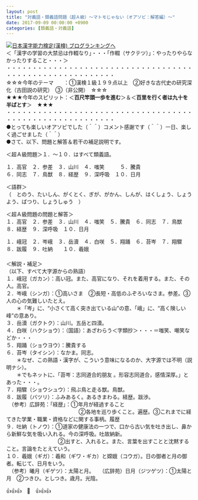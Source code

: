 ```yaml
---
layout: post
title: "対義語・類義語問題（超Ａ級）～マトモじゃない（オアソビ：解答編）～"
date: 2017-09-09 00:00:00 +0900
categories: [類義語・対義語]
---
```


[![](/syuusyuu9701/assets/images/対義語・類義語問題（超ａ級）～マトモじゃない（オアソビ：解答編）～-br_c_3028_1.gif)](http://blog.with2.net/link.php?1659096:3028 "日本漢字能力検定(漢検) ブログランキングへ")[日本漢字能力検定(漢検) ブログランキングへ](http://blog.with2.net/link.php?1659096:3028)  
＜「漢字の学習の大禁忌は作輟なり」・・・「作輟（サクテツ）」：やったりやらなかったりすること・・・＞  
・・・・・・・・・・・・・・・・・・・・・・・・・・・・・・・・・・・・・・・・・・・・・・・・・・・・・・・・・  
☆☆☆今年のテーマ　　：①漢検１級１９９点以上　②好きな古代史の研究深化（古田説の研究）　③（非公開）　☆☆☆　　  
★★★今年のスピリット：＜**百尺竿頭一歩を進む**＞＆＜**百里を行く者は九十を半ばとす**＞　★★★  
・・・・・・・・・・・・・・・・・・・・・・・・・・・・・・・・・・・・・・・・・・・・・・・・・・・・・・・・・  
●とっても楽しいオアソビでした（＾＾）コメント感謝です（＾＾）一日、楽しく過ごせました（＾＾）  
●さて、以下、問題と解答＆若干の補足説明です。  
  
＜超Ａ級問題＞１．～１０．はすべて類義語。  
  
１．高官　２．参差　３．山川　４．嗤笑　　　５．騰貴　  
６．同志　７．鳥獣　８．経歴　９．深呼吸　１０．日月  
  
＜語群＞  
（　とのう、たいしん、がくとく、ぎが、がかん、しんが、はくしょう、しょうよう、ばつり、しょうしゅう　）  
  
＜超Ａ級問題の問題と解答＞  
１．高官　２．参差　３．山川　４．嗤笑　５．騰貴　６．同志　７．鳥獣　８．経歴　９．深呼吸　１０．日月  
  
１．峨冠　２．岑峨　３．岳瀆　４．白咲　５．翔踊　６．苔岑　７．翔驟　８．跋履　９．吐納　　１０．羲娥  
　  
＜解説・補足＞  
（以下、すべて大字源からの熟語）  
１．峨冠（ガカン）：高い冠。また、高官になり、それを着用する。また、その人。高官。  
２．岑峨（シンガ）：①高いさま　②長短・高低のふぞろいなさま。参差。③人の心の気難しいたとえ。  
　　＊「岑」に、“小さくて高く突き出ている山”の意、「峨」に、“高く険しい峰”の意あり。  
３．岳瀆（ガクトク）：山川。五岳と四瀆。  
４．白咲（ハクショウ）：（国語）：あざわらう＜字類抄＞・・・＝嗤笑、嘲笑などか・・・　  
５．翔踊（ショウヨウ）：騰貴する  
６．苔岑（タイシン）：なかま。同志。　  
　　＊なぜ、この熟語・漢字が、こういう意味になるのか、大字源では不明（説明ナシ）。  
　　＊でもネットに、「苔岑：志同道合的朋友 。形容志同道合，感情深厚。」とあった・・・。  
７．翔驟（ショウシュウ）：飛ぶ鳥と走る獣。鳥獣。  
８．跋履（バツリ）：ふみあるく。あるきまわる。経歴。跋渉。  
　（参考）広辞苑：「経歴」：①年月が経過すること　  
　　　　　　　　　　　　　　②各地を巡り歩くこと。遍歴。③これまでに経てきた学業・職業・資格などに関する事柄。履歴  
９．吐納（トノウ）：①道家の健康法の一つで、口から古い気を吐き出し、鼻から新鮮な気を吸い入れる。今の深呼吸。吐故納新。　  
　　　　　　　　　　②出すと、入れると。また、言葉を出すことと沈黙すること。言論をたとえていう。  
１０．羲娥（ギガ）：羲和（ギワ・ギカ）と嫦娥（コウガ）。日の御者と月の御者。転じて、日月をいう。  
　（参考）曦月（ギゲツ）：太陽と月。　　（広辞苑）日月（ジツゲツ）：①太陽と月　②つきひ。としつき。歳月。光陰。  
  
👍👍👍　🐔　👍👍👍